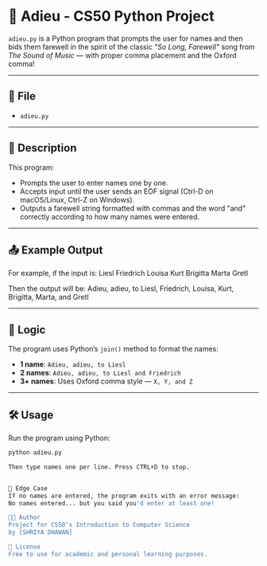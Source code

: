 # 👋 Adieu - CS50 Python Project

`adieu.py` is a Python program that prompts the user for names and then bids them farewell in the spirit of the classic *"So Long, Farewell"* song from *The Sound of Music* — with proper comma placement and the Oxford comma!

---

## 📁 File

- `adieu.py`

---

## 📝 Description

This program:

- Prompts the user to enter names one by one.
- Accepts input until the user sends an EOF signal (Ctrl-D on macOS/Linux, Ctrl-Z on Windows).
- Outputs a farewell string formatted with commas and the word "and" correctly according to how many names were entered.

---

## 📤 Example Output

For example, if the input is:
Liesl
Friedrich
Louisa
Kurt
Brigitta
Marta
Gretl

Then the output will be:
Adieu, adieu, to Liesl, Friedrich, Louisa, Kurt, Brigitta, Marta, and Gretl


---

## 🧠 Logic

The program uses Python’s `join()` method to format the names:
- **1 name**: `Adieu, adieu, to Liesl`
- **2 names**: `Adieu, adieu, to Liesl and Friedrich`
- **3+ names**: Uses Oxford comma style — `X, Y, and Z`

---

## 🛠️ Usage

Run the program using Python:

```bash
python adieu.py

Then type names one per line. Press CTRL+D to stop.


🛑 Edge Case
If no names are entered, the program exits with an error message:
No names entered... but you said you'd enter at least one!

👨‍💻 Author
Project for CS50’s Introduction to Computer Science
by [SHRIYA DHAWAN]

📄 License
Free to use for academic and personal learning purposes.
